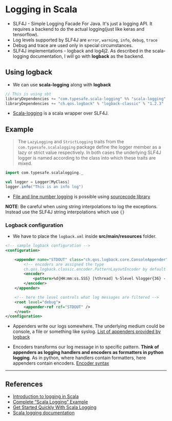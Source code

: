 # Logging in Scala

- SLF4J - Simple Logging Facade For Java. It's just a logging API. It requires a backend to do the actual logging(just like keras and tensorflow).
- Log levels supported by SLF4J are `error`, `warning`, `info`, `debug`, `trace`
- Debug and trace are used only in special circumstances.
- SLF4J implementations - logback and log4j2. As described in the scala-logging documentation, I will go with **logback** as the backend.

## Using logback

- We can use **scala-logging** along with **logback**

```Scala
// This is using sbt
libraryDependencies += "com.typesafe.scala-logging" %% "scala-logging" % "3.9.2"
libraryDependencies += "ch.qos.logback" % "logback-classic" % "1.2.3"
```

- [Scala-logging](https://github.com/lightbend/scala-logging) is a scala wrapper over SLF4J.

## Example

> The `LazyLogging` and `StrictLogging` traits from the `com.typesafe.scalalogging` package define the logger member as a lazy or strict value respectively. In both cases the underlying SLF4J logger is named according to the class into which these traits are mixed.

```Scala
import com.typesafe.scalalogging._

val logger = Logger[MyClass]
logger.info("This is an info log")
```

- [File and line number logging](https://github.com/lightbend/scala-logging#line-numbers-in-log-message) is possible using [sourcecode library](https://github.com/lihaoyi/sourcecode#logging)

**NOTE**: Be careful when using string interpolations to log the exceptions. Instead use the SLF4J string interpolations which use `{}`

### Logback configuration

- We have to place the `logback.xml` inside **src/main/resources** folder.

```XML
<!-- sample logback configuration -->
<configuration>

    <appender name="STDOUT" class="ch.qos.logback.core.ConsoleAppender">
        <!-- encoders are assigned the type
        ch.qos.logback.classic.encoder.PatternLayoutEncoder by default -->
        <encoder>
            <pattern>%d{HH:mm:ss.SSS} [%thread] %-5level %logger{36} - %msg%n</pattern>
        </encoder>
    </appender>

    <!-- here the level controls what log messages are filtered -->
    <root level="debug">
        <appender-ref ref="STDOUT" />
    </root>
</configuration>
```

- Appenders write our logs somewhere. The underlying medium could be console, a file or something like syslog. [List of appenders provided by logback](http://logback.qos.ch/manual/appenders.html)

- Encoders transforms our log message in to specific pattern. **Think of appenders as logging handlers and encoders as formatters in python logging**. As in python, where handlers contain formatters, here appenders contain encoders. [Encoder syntax](http://logback.qos.ch/manual/layouts.html#conversionWord)

---

## References

- [Introduction to logging in Scala](https://engineering.footballradar.com/introduction-to-logging-in-scala/)
- [Complete “Scala Logging” Example](https://stackoverflow.com/a/32003907/2369053)
- [Get Started Quickly With Scala Logging](https://www.scalyr.com/blog/get-started-scala-logging/)
- [Scala logging documentation](https://github.com/lightbend/scala-logging)
